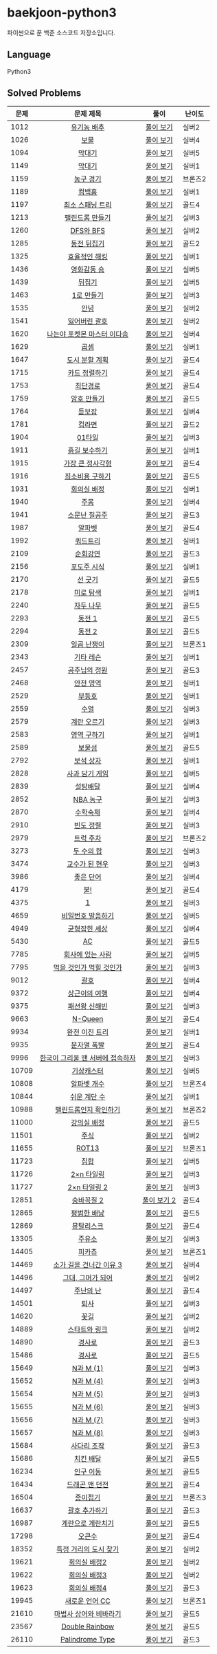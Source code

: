 # baekjoon-python3
파이썬으로 푼 백준 소스코드 저장소입니다.

## Language
Python3

## Solved Problems


| 문제    |                           문제 제목                            |                                                                                                         풀이                                                                                                          | 난이도  |
|-------|:----------------------------------------------------------:|:-------------------------------------------------------------------------------------------------------------------------------------------------------------------------------------------------------------------:|------|
| 1012  |       [유기농 배추](https://www.acmicpc.net/problem/1012)       |                                    [풀이 보기](https://github.com/Yiseull/baekjoon-python3/blob/master/%EC%8B%A4%EB%B2%84/1012_%EC%9C%A0%EA%B8%B0%EB%86%8D%20%EB%B0%B0%EC%B6%94.py)                                     | 실버2  |
| 1026  |         [보물](https://www.acmicpc.net/problem/1026)         |                                                   [풀이 보기](https://github.com/Yiseull/baekjoon-python3/blob/master/%EC%8B%A4%EB%B2%84/1026_%EB%B3%B4%EB%AC%BC.py)                                                    | 실버4  |
| 1094  |        [막대기](https://www.acmicpc.net/problem/1094)         |                                               [풀이 보기](https://github.com/Yiseull/baekjoon-python3/blob/master/%EC%8B%A4%EB%B2%84/1094_%EB%A7%89%EB%8C%80%EA%B8%B0.py)                                               | 실버5  |
| 1149  |        [막대기](https://www.acmicpc.net/problem/1149)         |                                               [풀이 보기](https://github.com/Yiseull/baekjoon-python3/blob/master/%EC%8B%A4%EB%B2%84/1149_RGB%EA%B1%B0%EB%A6%AC.py)                                               | 실버1  |
| 1159  |       [농구 경기](https://www.acmicpc.net/problem/1159)        |                                    [풀이 보기](https://github.com/Yiseull/baekjoon-python3/blob/master/%EB%B8%8C%EB%A1%A0%EC%A6%88/1159_%EB%86%8D%EA%B5%AC%20%EA%B2%BD%EA%B8%B0.py)                                     | 브론즈2 |
| 1189  |        [컴백홈](https://www.acmicpc.net/problem/1189)         |                                               [풀이 보기](https://github.com/Yiseull/baekjoon-python3/blob/master/%EC%8B%A4%EB%B2%84/1189_%EC%BB%B4%EB%B0%B1%ED%99%88.py)                                               | 실버1  |
| 1197  |     [최소 스패닝 트리](https://www.acmicpc.net/problem/1197)      |                                               [풀이 보기](https://github.com/Yiseull/baekjoon-python3/blob/master/%EA%B3%A8%EB%93%9C/1197_%EC%B5%9C%EC%86%8C%20%EC%8A%A4%ED%8C%A8%EB%8B%9D%20%ED%8A%B8%EB%A6%AC.py)                                               | 골드4  |
| 1213  |      [팰린드롬 만들기](https://www.acmicpc.net/problem/1213)      |                           [풀이 보기](https://github.com/Yiseull/baekjoon-python3/blob/master/%EC%8B%A4%EB%B2%84/1213_%ED%8C%B0%EB%A6%B0%EB%93%9C%EB%A1%AC%20%EB%A7%8C%EB%93%A4%EA%B8%B0.py)                            | 실버3  |
| 1260  |      [DFS와 BFS](https://www.acmicpc.net/problem/1260)      |                                                   [풀이 보기](https://github.com/Yiseull/baekjoon-python3/blob/master/%EC%8B%A4%EB%B2%84/1260_DFS%EC%99%80%20BFS.py)                                                    | 실버2  |
| 1285  |       [동전 뒤집기](https://www.acmicpc.net/problem/1285)       |                                    [풀이 보기](https://github.com/Yiseull/baekjoon-python3/blob/master/%EA%B3%A8%EB%93%9C/1285_%EB%8F%99%EC%A0%84%20%EB%92%A4%EC%A7%91%EA%B8%B0.py)                                     | 골드2  |                     
| 1325  |      [효율적인 해킹](https://www.acmicpc.net/problem/1325)       |                                [풀이 보기](https://github.com/Yiseull/baekjoon-python3/blob/master/%EC%8B%A4%EB%B2%84/1325_%ED%9A%A8%EC%9C%A8%EC%A0%81%EC%9D%B8%20%ED%95%B4%ED%82%B9.py)                                | 실버1  |
| 1436  |       [영화감동 숌](https://www.acmicpc.net/problem/1436)       |                                    [풀이 보기](https://github.com/Yiseull/baekjoon-python3/blob/master/%EC%8B%A4%EB%B2%84/1436_%EC%98%81%ED%99%94%EA%B0%90%EB%8F%85%20%EC%88%8C.py)                                     | 실버5  |
| 1439  |        [뒤집기](https://www.acmicpc.net/problem/1439)         |                                               [풀이 보기](https://github.com/Yiseull/baekjoon-python3/blob/master/%EC%8B%A4%EB%B2%84/1439_%EB%92%A4%EC%A7%91%EA%B8%B0.py)                                               | 실버5  |
| 1463  |       [1로 만들기](https://www.acmicpc.net/problem/1463)       |                                        [풀이 보기](https://github.com/Yiseull/baekjoon-python3/blob/master/%EC%8B%A4%EB%B2%84/1463_1%EB%A1%9C%20%EB%A7%8C%EB%93%A4%EA%B8%B0.py)                                         | 실버3  |
| 1535  |         [안녕](https://www.acmicpc.net/problem/1535)         |                                                   [풀이 보기](https://github.com/Yiseull/baekjoon-python3/blob/master/%EC%8B%A4%EB%B2%84/1535_%EC%95%88%EB%85%95.py)                                                    | 실버2  |
| 1541  |      [잃어버린 괄호](https://www.acmicpc.net/problem/1541)       |                                [풀이 보기](https://github.com/Yiseull/baekjoon-python3/blob/master/%EC%8B%A4%EB%B2%84/1541_%EC%9E%83%EC%96%B4%EB%B2%84%EB%A6%B0%20%EA%B4%84%ED%98%B8.py)                                | 실버2  |
| 1620  |  [나는야 포켓몬 마스터 이다솜](https://www.acmicpc.net/problem/1620)   |  [풀이 보기](https://github.com/Yiseull/baekjoon-python3/blob/master/%EC%8B%A4%EB%B2%84/1620_%EB%82%98%EB%8A%94%EC%95%BC%20%ED%8F%AC%EC%BC%93%EB%AA%AC%20%EB%A7%88%EC%8A%A4%ED%84%B0%20%EC%9D%B4%EB%8B%A4%EC%86%9C.py)  | 실버4  |       
| 1629  |         [곱셈](https://www.acmicpc.net/problem/1629)         |                                                   [풀이 보기](https://github.com/Yiseull/baekjoon-python3/blob/master/%EC%8B%A4%EB%B2%84/1629_%EA%B3%B1%EC%85%88.py)                                                    | 실버1  |
| 1647  |      [도시 분할 계획](https://www.acmicpc.net/problem/1647)      |                                                   [풀이 보기](https://github.com/Yiseull/baekjoon-python3/blob/master/%EA%B3%A8%EB%93%9C/1647_%EB%8F%84%EC%8B%9C%20%EB%B6%84%ED%95%A0%20%EA%B3%84%ED%9A%8D.py)                      | 골드4  |
| 1715  |      [카드 정렬하기](https://www.acmicpc.net/problem/1715)       |                                [풀이 보기](https://github.com/Yiseull/baekjoon-python3/blob/master/%EA%B3%A8%EB%93%9C/1715_%EC%B9%B4%EB%93%9C%20%EC%A0%95%EB%A0%AC%ED%95%98%EA%B8%B0.py)                                | 골드4  |                                       
| 1753  |        [최단경로](https://www.acmicpc.net/problem/1753)        |                                          [풀이 보기](https://github.com/Yiseull/baekjoon-python3/blob/master/%EA%B3%A8%EB%93%9C/1753_%EC%B5%9C%EB%8B%A8%EA%B2%BD%EB%A1%9C.py)                                           | 골드4  |                                    
| 1759  |       [암호 만들기](https://www.acmicpc.net/problem/1759)       |                                    [풀이 보기](https://github.com/Yiseull/baekjoon-python3/blob/master/%EA%B3%A8%EB%93%9C/1759_%EC%95%94%ED%98%B8%20%EB%A7%8C%EB%93%A4%EA%B8%B0.py)                                     | 골드5  |        
| 1764  |        [듣보잡](https://www.acmicpc.net/problem/1764)         |                                    [풀이 보기](https://github.com/Yiseull/baekjoon-python3/blob/master/%EC%8B%A4%EB%B2%84/1764_%EB%93%A3%EB%B3%B4%EC%9E%A1.py)                                     | 실버4  |        
| 1781  |        [컵라면](https://www.acmicpc.net/problem/1781)         |                                               [풀이 보기](https://github.com/Yiseull/baekjoon-python3/blob/master/%EA%B3%A8%EB%93%9C/1781_%EC%BB%B5%EB%9D%BC%EB%A9%B4.py)                                               | 골드2  |                                                      
| 1904  |        [01타일](https://www.acmicpc.net/problem/1904)        |                                               [풀이 보기](https://github.com/Yiseull/baekjoon-python3/blob/master/%EC%8B%A4%EB%B2%84/1904_01%ED%83%80%EC%9D%BC.py)                                               | 실버3  |                                                      
| 1911  |      [흙길 보수하기](https://www.acmicpc.net/problem/1911)       |                                [풀이 보기](https://github.com/Yiseull/baekjoon-python3/blob/master/%EC%8B%A4%EB%B2%84/1911_%ED%9D%99%EA%B8%B8%20%EB%B3%B4%EC%88%98%ED%95%98%EA%B8%B0.py)                                | 실버1  |                                    
| 1915  |     [가장 큰 정사각형](https://www.acmicpc.net/problem/1915)      |                                [풀이 보기](https://github.com/Yiseull/baekjoon-python3/blob/master/%EA%B3%A8%EB%93%9C/1915_%EA%B0%80%EC%9E%A5%20%ED%81%B0%20%EC%A0%95%EC%82%AC%EA%B0%81%ED%98%95.py)                                | 골드4  |                                    
| 1916  |      [최소비용 구하기](https://www.acmicpc.net/problem/1916)      |                           [풀이 보기](https://github.com/Yiseull/baekjoon-python3/blob/master/%EA%B3%A8%EB%93%9C/1916_%EC%B5%9C%EC%86%8C%EB%B9%84%EC%9A%A9%20%EA%B5%AC%ED%95%98%EA%B8%B0.py)                            | 골드5  |                                    
| 1931  |       [회의실 배정](https://www.acmicpc.net/problem/1931)       |                                    [풀이 보기](https://github.com/Yiseull/baekjoon-python3/blob/master/%EC%8B%A4%EB%B2%84/1931_%ED%9A%8C%EC%9D%98%EC%8B%A4%20%EB%B0%B0%EC%A0%95.py)                                     | 실버1  |                                                    
| 1940  |         [주몽](https://www.acmicpc.net/problem/1940)         |                                                   [풀이 보기](https://github.com/Yiseull/baekjoon-python3/blob/master/%EC%8B%A4%EB%B2%84/1940_%EC%A3%BC%EB%AA%BD.py)                                                    | 실버4  |                                                              
| 1941  |      [소문난 칠공주](https://www.acmicpc.net/problem/1941)       |                                [풀이 보기](https://github.com/Yiseull/baekjoon-python3/blob/master/%EA%B3%A8%EB%93%9C/1941_%EC%86%8C%EB%AC%B8%EB%82%9C%20%EC%B9%A0%EA%B3%B5%EC%A3%BC.py)                                | 골드3  |                                           
| 1987  |        [알파벳](https://www.acmicpc.net/problem/1987)         |                                               [풀이 보기](https://github.com/Yiseull/baekjoon-python3/blob/master/%EA%B3%A8%EB%93%9C/1987_%EC%95%8C%ED%8C%8C%EB%B2%B3.py)                                               | 골드4  |                                                         
| 1992  |        [쿼드트리](https://www.acmicpc.net/problem/1992)        |                                          [풀이 보기](https://github.com/Yiseull/baekjoon-python3/blob/master/%EC%8B%A4%EB%B2%84/1992_%EC%BF%BC%EB%93%9C%ED%8A%B8%EB%A6%AC.py)                                           | 실버1  |                                                       
| 2109  |        [순회강연](https://www.acmicpc.net/problem/2109)        |                                          [풀이 보기](https://github.com/Yiseull/baekjoon-python3/blob/master/%EA%B3%A8%EB%93%9C/2109_%EC%88%9C%ED%9A%8C%EA%B0%95%EC%97%B0.py)                                           | 골드3  |                                             
| 2156  |       [포도주 시식](https://www.acmicpc.net/problem/2156)       |                                          [풀이 보기](https://github.com/Yiseull/baekjoon-python3/blob/master/%EC%8B%A4%EB%B2%84/2156_%ED%8F%AC%EB%8F%84%EC%A3%BC%20%EC%8B%9C%EC%8B%9D.py)                                           | 실버1  |                                             
| 2170  |        [선 긋기](https://www.acmicpc.net/problem/2170)        |                                          [풀이 보기](https://github.com/Yiseull/baekjoon-python3/blob/master/%EA%B3%A8%EB%93%9C/2170_%EC%84%A0%20%EA%B8%8B%EA%B8%B0.py)                                           | 골드5  |                                             
| 2178  |       [미로 탐색](https://www.acmicpc.net/problem/2178)        |                                         [풀이 보기](https://github.com/Yiseull/baekjoon-python3/blob/master/%EC%8B%A4%EB%B2%84/2178_%EB%AF%B8%EB%A1%9C%20%ED%83%90%EC%83%89.py)                                         | 실버1  |                                                 
| 2240  |       [자두 나무](https://www.acmicpc.net/problem/2240)        |                                         [풀이 보기](https://github.com/Yiseull/baekjoon-python3/blob/master/%EA%B3%A8%EB%93%9C/2240_%EC%9E%90%EB%91%90%EB%82%98%EB%AC%B4.py)                                         | 골드5  |                                                 
| 2293  |        [동전 1](https://www.acmicpc.net/problem/2293)        |                                                 [풀이 보기](https://github.com/Yiseull/baekjoon-python3/blob/master/%EA%B3%A8%EB%93%9C/2293_%EB%8F%99%EC%A0%84%201.py)                                                  | 골드5  |                                                           
| 2294  |        [동전 2](https://www.acmicpc.net/problem/2294)        |                                                 [풀이 보기](https://github.com/Yiseull/baekjoon-python3/blob/master/%EA%B3%A8%EB%93%9C/2294_%EB%8F%99%EC%A0%84%202.py)                                                  | 골드5  |                                                        
| 2309  |       [일곱 난쟁이](https://www.acmicpc.net/problem/2309)       |                                [풀이 보기](https://github.com/Yiseull/baekjoon-python3/blob/master/%EB%B8%8C%EB%A1%A0%EC%A6%88/2309_%EC%9D%BC%EA%B3%B1%20%EB%82%9C%EC%9F%81%EC%9D%B4.py)                                | 브론즈1 |                                               
| 2343  |       [기타 레슨](https://www.acmicpc.net/problem/2343)        |                                         [풀이 보기](https://github.com/Yiseull/baekjoon-python3/blob/master/%EC%8B%A4%EB%B2%84/2343_%EA%B8%B0%ED%83%80%20%EB%A0%88%EC%8A%A8.py)                                         | 실버1  |                                                 
| 2457  |      [공주님의 정원](https://www.acmicpc.net/problem/2457)       |                                         [풀이 보기](https://github.com/Yiseull/baekjoon-python3/blob/master/%EA%B3%A8%EB%93%9C/2457_%EA%B3%B5%EC%A3%BC%EB%8B%98%EC%9D%98%20%EC%A0%95%EC%9B%90.py)                   | 골드3  |                                                 
| 2468  |       [안전 영역](https://www.acmicpc.net/problem/2468)        |                                         [풀이 보기](https://github.com/Yiseull/baekjoon-python3/blob/master/%EC%8B%A4%EB%B2%84/2468_%EC%95%88%EC%A0%84%20%EC%98%81%EC%97%AD.py)                                         | 실버1  |                                                
| 2529  |        [부등호](https://www.acmicpc.net/problem/2529)         |                                               [풀이 보기](https://github.com/Yiseull/baekjoon-python3/blob/master/%EC%8B%A4%EB%B2%84/2529_%EB%B6%80%EB%93%B1%ED%98%B8.py)                                               | 실버1  |                                       
| 2559  |         [수열](https://www.acmicpc.net/problem/2559)         |                                                   [풀이 보기](https://github.com/Yiseull/baekjoon-python3/blob/master/%EC%8B%A4%EB%B2%84/2559_%EC%88%98%EC%97%B4.py)                                                    | 실버3  |                                                         
| 2579  |       [계란 오르기](https://www.acmicpc.net/problem/2579)       |                                                   [풀이 보기](https://github.com/Yiseull/baekjoon-python3/blob/master/%EC%8B%A4%EB%B2%84/2579_%EA%B3%84%EB%9E%80%20%EC%98%A4%EB%A5%B4%EA%B8%B0.py)                     | 실버3  |                                                         
| 2583  |       [영역 구하기](https://www.acmicpc.net/problem/2583)       |                                    [풀이 보기](https://github.com/Yiseull/baekjoon-python3/blob/master/%EC%8B%A4%EB%B2%84/2583_%EC%98%81%EC%97%AD%20%EA%B5%AC%ED%95%98%EA%B8%B0.py)                                     | 실버1  |                                 
| 2589  |        [보물섬](https://www.acmicpc.net/problem/2589)         |                                               [풀이 보기](https://github.com/Yiseull/baekjoon-python3/blob/master/%EA%B3%A8%EB%93%9C/2589_%EB%B3%B4%EB%AC%BC%EC%84%AC.py)                                               | 골드5  |                                                    
| 2792  |       [보석 상자](https://www.acmicpc.net/problem/2792)        |                                         [풀이 보기](https://github.com/Yiseull/baekjoon-python3/blob/master/%EC%8B%A4%EB%B2%84/2792_%EB%B3%B4%EC%84%9D%20%EC%83%81%EC%9E%90.py)                                         | 실버1  |                                          
| 2828  |      [사과 담기 게임](https://www.acmicpc.net/problem/2828)      |                              [풀이 보기](https://github.com/Yiseull/baekjoon-python3/blob/master/%EC%8B%A4%EB%B2%84/2828_%EC%82%AC%EA%B3%BC%20%EB%8B%B4%EA%B8%B0%20%EA%B2%8C%EC%9E%84.py)                               | 실버5  |                                    
| 2839  |        [설탕배달](https://www.acmicpc.net/problem/2839)        |                                         [풀이 보기](https://github.com/Yiseull/baekjoon-python3/blob/master/%EC%8B%A4%EB%B2%84/2839_%EC%84%A4%ED%83%95%20%EB%B0%B0%EB%8B%AC.py)                                         | 실버4  |                                         
| 2852  |       [NBA 농구](https://www.acmicpc.net/problem/2852)       |                                                          [풀이 보기](https://github.com/Yiseull/baekjoon-python3/blob/master/%EC%8B%A4%EB%B2%84/2852_NBA%20%EB%86%8D%EA%B5%AC.py)                                           | 실버3  |                                                      
| 2870  |        [수학숙제](https://www.acmicpc.net/problem/2870)        |                                                    [풀이 보기](https://github.com/Yiseull/baekjoon-python3/blob/master/%EC%8B%A4%EB%B2%84/2870_%EC%88%98%ED%95%99%EC%88%99%EC%A0%9C.py)                                            | 실버4  |                                                  
| 2910  |       [빈도 정렬](https://www.acmicpc.net/problem/2910)        |                                                  [풀이 보기](https://github.com/Yiseull/baekjoon-python3/blob/master/%EC%8B%A4%EB%B2%84/2910_%EB%B9%88%EB%8F%84%20%EC%A0%95%EB%A0%AC.py)                                        | 실버3  |                                                
| 2979  |       [트럭 주차](https://www.acmicpc.net/problem/2979)        |                                    [풀이 보기](https://github.com/Yiseull/baekjoon-python3/blob/master/%EB%B8%8C%EB%A1%A0%EC%A6%88/2979_%ED%8A%B8%EB%9F%AD%20%EC%A3%BC%EC%B0%A8.py)                                     | 브론즈2 |                                              
| 3273  |       [두 수의 합](https://www.acmicpc.net/problem/3273)       |                                                 [풀이 보기](https://github.com/Yiseull/baekjoon-python3/blob/master/%EC%8B%A4%EB%B2%84/3273_%EB%91%90%20%EC%88%98%EC%9D%98%20%ED%95%A9.py)                                                 | 실버3  |                                           
| 3474  |      [교수가 된 현우](https://www.acmicpc.net/problem/3474)      |                                        [풀이 보기](https://github.com/Yiseull/baekjoon-python3/blob/master/%EC%8B%A4%EB%B2%84/3474_%EA%B5%90%EC%88%98%EA%B0%80%20%EB%90%9C%20%ED%98%84%EC%9A%B0.py)                                        | 실버3  |                                      
| 3986  |       [좋은 단어](https://www.acmicpc.net/problem/3986)        |                                                  [풀이 보기](https://github.com/Yiseull/baekjoon-python3/blob/master/%EC%8B%A4%EB%B2%84/3986_%EC%A2%8B%EC%9D%80%20%EB%8B%A8%EC%96%B4.py)                                                   | 실버4  |                                            
| 4179  |         [불!](https://www.acmicpc.net/problem/4179)         |                                                       [풀이 보기](https://github.com/Yiseull/baekjoon-python3/blob/master/%EA%B3%A8%EB%93%9C/4179_%EB%B6%88!.py)                                                        | 골드4  |                                                 
| 4375  |         [1](https://www.acmicpc.net/problem/4375)          |                                                                     [풀이 보기](https://github.com/Yiseull/baekjoon-python3/blob/master/%EC%8B%A4%EB%B2%84/4375_1.py)                                                                      | 실버3  |                                                 
| 4659  |     [비밀번호 발음하기](https://www.acmicpc.net/problem/4659)      |                                [풀이 보기](https://github.com/Yiseull/baekjoon-python3/blob/master/%EC%8B%A4%EB%B2%84/4659_%EB%B9%84%EB%B0%80%EB%B2%88%ED%98%B8%20%EB%B0%9C%EC%9D%8C%ED%95%98%EA%B8%B0.py)                                 | 실버5  |                              
| 4949  |      [균형잡힌 세상](https://www.acmicpc.net/problem/4949)       |                                         [풀이 보기](https://github.com/Yiseull/baekjoon-python3/blob/master/%EC%8B%A4%EB%B2%84/4949_%EA%B7%A0%ED%98%95%EC%9E%A1%ED%9E%8C%20%EC%84%B8%EC%83%81.py)                                          | 실버4  |                               
| 5430  |         [AC](https://www.acmicpc.net/problem/5430)         |                                                           [풀이 보기](https://github.com/Yiseull/baekjoon-python3/blob/master/%EA%B3%A8%EB%93%9C/5430_AC.py)                                                            | 골드5  |                                                             
| 7785  |     [회사에 있는 사람](https://www.acmicpc.net/problem/7785)      |                                                           [풀이 보기](https://github.com/Yiseull/baekjoon-python3/blob/master/%EC%8B%A4%EB%B2%84/7785_%ED%9A%8C%EC%82%AC%EC%97%90%20%EC%9E%88%EB%8A%94%20%EC%82%AC%EB%9E%8C.py)                                           | 실버5  |                                                             
| 7795  |   [먹을 것인가 먹힐 것인가](https://www.acmicpc.net/problem/7795)    |                    [풀이 보기](https://github.com/Yiseull/baekjoon-python3/blob/master/%EC%8B%A4%EB%B2%84/7795_%EB%A8%B9%EC%9D%84%20%EA%B2%83%EC%9D%B8%EA%B0%80%20%EB%A8%B9%ED%9E%90%20%EA%B2%83%EC%9D%B8%EA%B0%80.py)                     | 실버3  |                  
| 9012  |         [괄호](https://www.acmicpc.net/problem/9012)         |                                                             [풀이 보기](https://github.com/Yiseull/baekjoon-python3/blob/master/%EC%8B%A4%EB%B2%84/9012_%EA%B4%84%ED%98%B8.py)                                                             | 실버4  |                                            
| 9372  |      [상근이의 여행](https://www.acmicpc.net/problem/9372)       |                                                             [풀이 보기](https://github.com/Yiseull/baekjoon-python3/blob/master/%EC%8B%A4%EB%B2%84/9372_%EC%83%81%EA%B7%BC%EC%9D%B4%EC%9D%98%20%EC%97%AC%ED%96%89.py)                                                             | 실버4  |                                            
| 9375  |      [패션왕 신해빈](https://www.acmicpc.net/problem/9375)       |                                         [풀이 보기](https://github.com/Yiseull/baekjoon-python3/blob/master/%EC%8B%A4%EB%B2%84/9375_%ED%8C%A8%EC%85%98%EC%99%95%20%EC%8B%A0%ED%95%B4%EB%B9%88.py)                                          | 실버3  |        
| 9663  |      [N-Queen](https://www.acmicpc.net/problem/9663)       |                                                         [풀이 보기](https://github.com/Yiseull/baekjoon-python3/blob/master/%EA%B3%A8%EB%93%9C/9663_N-Queen.py)                                                         | 골드4  |                   
| 9934  |      [완전 이진 트리](https://www.acmicpc.net/problem/9934)      |                                        [풀이 보기](https://github.com/Yiseull/baekjoon-python3/blob/master/%EC%8B%A4%EB%B2%84/9934_%EC%99%84%EC%A0%84%20%EC%9D%B4%EC%A7%84%20%ED%8A%B8%EB%A6%AC.py)                                        | 실버1  |                  
| 9935  |       [문자열 폭발](https://www.acmicpc.net/problem/9935)       |                                    [풀이 보기](https://github.com/Yiseull/baekjoon-python3/blob/master/%EA%B3%A8%EB%93%9C/9935_%EB%AC%B8%EC%9E%90%EC%97%B4%20%ED%8F%AD%EB%B0%9C.py)                                     | 골드4  |           
| 9996  | [한국이 그리울 땐 서버에 접속하자](https://www.acmicpc.net/problem/9996) | [풀이 보기](https://github.com/Yiseull/baekjoon-python3/blob/master/%EC%8B%A4%EB%B2%84/9996_%ED%95%9C%EA%B5%AD%EC%9D%B4%20%EA%B7%B8%EB%A6%AC%EC%9A%B8%20%EB%95%90%20%EC%84%9C%EB%B2%84%EC%97%90%20%EC%A0%91%EC%86%8D%ED%95%98%EC%9E%90.py) | 실버3  |
| 10709 |       [기상캐스터](https://www.acmicpc.net/problem/10709)       |                                     [풀이 보기](https://github.com/Yiseull/baekjoon-python3/blob/master/%EC%8B%A4%EB%B2%84/10709_%EA%B8%B0%EC%83%81%EC%BA%90%EC%8A%A4%ED%84%B0.py)                                      | 실버5  |                 
| 10808 |      [알파벳 개수](https://www.acmicpc.net/problem/10808)       |                               [풀이 보기](https://github.com/Yiseull/baekjoon-python3/blob/master/%EB%B8%8C%EB%A1%A0%EC%A6%88/10808_%EC%95%8C%ED%8C%8C%EB%B2%B3%20%EA%B0%9C%EC%88%98.py)                                | 브론즈4 |                 
| 10844 |      [쉬운 계단 수](https://www.acmicpc.net/problem/10844)      |                               [풀이 보기](https://github.com/Yiseull/baekjoon-python3/blob/master/%EC%8B%A4%EB%B2%84/10844_%EC%89%AC%EC%9A%B4%20%EA%B3%84%EB%8B%A8%20%EC%88%98.py)                                | 실버1  |                 
| 10988 |    [팰린드롬인지 확인하기](https://www.acmicpc.net/problem/10988)    |         [풀이 보기](https://github.com/Yiseull/baekjoon-python3/blob/master/%EB%B8%8C%EB%A1%A0%EC%A6%88/10988_%ED%8C%B0%EB%A6%B0%EB%93%9C%EB%A1%AC%EC%9D%B8%EC%A7%80%20%ED%99%95%EC%9D%B8%ED%95%98%EA%B8%B0.py)         | 브론즈2 |                   
| 11000 |      [강의실 배정](https://www.acmicpc.net/problem/11000)       |         [풀이 보기](https://github.com/Yiseull/baekjoon-python3/blob/master/%EA%B3%A8%EB%93%9C/11000_%EA%B0%95%EC%9D%98%EC%8B%A4%20%EB%B0%B0%EC%A0%95.py)         | 골드5  |                   
| 11501 |        [주식](https://www.acmicpc.net/problem/11501)         |         [풀이 보기](https://github.com/Yiseull/baekjoon-python3/blob/master/%EC%8B%A4%EB%B2%84/11501_%EC%A3%BC%EC%8B%9D.py)         | 실버2  |                   
| 11655 |       [ROT13](https://www.acmicpc.net/problem/11655)       |                                                [풀이 보기](https://github.com/Yiseull/baekjoon-python3/blob/master/%EB%B8%8C%EB%A1%A0%EC%A6%88/11655%EB%B2%88_ROT13.py)                                                 | 브론즈1 |                    
| 11723 |        [집합](https://www.acmicpc.net/problem/11723)         |                                                   [풀이 보기](https://github.com/Yiseull/baekjoon-python3/blob/master/%EC%8B%A4%EB%B2%84/11723_%EC%A7%91%ED%95%A9.py)                                                   | 실버5  |                   
| 11726 |      [2×n 타일링](https://www.acmicpc.net/problem/11726)      |                                                   [풀이 보기](https://github.com/Yiseull/baekjoon-python3/blob/674e686c9a27ff8f6192cdd99f45fa4e13dfd98c/%EC%8B%A4%EB%B2%84/11726_2xn%20%ED%83%80%EC%9D%BC%EB%A7%81.py)                                                   | 실버3  |                   
| 11727 |     [2×n 타일링 2](https://www.acmicpc.net/problem/11727)     |                                                   [풀이 보기](https://github.com/Yiseull/baekjoon-python3/blob/674e686c9a27ff8f6192cdd99f45fa4e13dfd98c/%EC%8B%A4%EB%B2%84/11726_2xn%20%ED%83%80%EC%9D%BC%EB%A7%81.py)                                                   | 실버3  |                   
| 12851 |      [숨바꼭질 2](https://www.acmicpc.net/problem/12851)       |                                       [풀이 보기 2](https://github.com/Yiseull/baekjoon-python3/blob/master/%EA%B3%A8%EB%93%9C/12851_%EC%88%A8%EB%B0%94%EA%BC%AD%EC%A7%88%202.py)                                       | 골드4  |               
| 12865 |      [평범한 배낭](https://www.acmicpc.net/problem/12865)       |                                    [풀이 보기](https://github.com/Yiseull/baekjoon-python3/blob/master/%EA%B3%A8%EB%93%9C/12865_%ED%8F%89%EB%B2%94%ED%95%9C%20%EB%B0%B0%EB%82%AD.py)                                    | 골드5  |             
| 12869 |       [뮤탈리스크](https://www.acmicpc.net/problem/12869)       |                                     [풀이 보기](https://github.com/Yiseull/baekjoon-python3/blob/master/%EA%B3%A8%EB%93%9C/12869_%EB%AE%A4%ED%83%88%EB%A6%AC%EC%8A%A4%ED%81%AC.py)                                      | 골드4  |           
| 13305 |        [주유소](https://www.acmicpc.net/problem/13305)        |                                     [풀이 보기](https://github.com/Yiseull/baekjoon-python3/blob/master/%EC%8B%A4%EB%B2%84/13305_%EC%A3%BC%EC%9C%A0%EC%86%8C.py)                                      | 실버3  |           
| 14405 |        [피카츄](https://www.acmicpc.net/problem/14405)        |                                          [풀이 보기](https://github.com/Yiseull/baekjoon-python3/blob/master/%EB%B8%8C%EB%A1%A0%EC%A6%88/14405_%ED%94%BC%EC%B9%B4%EC%B8%84.py)                                          | 브론즈1 |        
| 14469 |  [소가 길을 건너간 이유 3](https://www.acmicpc.net/problem/14469)   |             [풀이 보기](https://github.com/Yiseull/baekjoon-python3/blob/master/%EC%8B%A4%EB%B2%84/14469_%EC%86%8C%EA%B0%80%20%EA%B8%B8%EC%9D%84%20%EA%B1%B4%EB%84%88%EA%B0%84%20%EC%9D%B4%EC%9C%A0%203.py)             | 실버4  |            
| 14496 |    [그대, 그머가 되어](https://www.acmicpc.net/problem/14496)     |                        [풀이 보기](https://github.com/Yiseull/baekjoon-python3/blob/master/%EC%8B%A4%EB%B2%84/14496_%EA%B7%B8%EB%8C%80%2C%20%EA%B7%B8%EB%A8%B8%EA%B0%80%20%EB%90%98%EC%96%B4.py)                        | 실버2  |                
| 14497 |       [주난의 난](https://www.acmicpc.net/problem/14497)       |                                        [풀이 보기](https://github.com/Yiseull/baekjoon-python3/blob/master/%EA%B3%A8%EB%93%9C/14497_%EC%A3%BC%EB%82%9C%EC%9D%98%20%EB%82%9C.py)                                         | 골드4  |               
| 14501 |        [퇴사](https://www.acmicpc.net/problem/14501)         |                                        [풀이 보기](https://github.com/Yiseull/baekjoon-python3/blob/master/%EC%8B%A4%EB%B2%84/14501_%ED%87%B4%EC%82%AC.py)                                         | 실버3  |               
| 14620 |        [꽃길](https://www.acmicpc.net/problem/14620)         |                                                   [풀이 보기](https://github.com/Yiseull/baekjoon-python3/blob/master/%EC%8B%A4%EB%B2%84/14620_%EA%BD%83%EA%B8%B8.py)                                                   | 실버2  |             
| 14889 |      [스타트와 링크](https://www.acmicpc.net/problem/14889)      |                               [풀이 보기](https://github.com/Yiseull/baekjoon-python3/blob/master/%EC%8B%A4%EB%B2%84/14889_%EC%8A%A4%ED%83%80%ED%8A%B8%EC%99%80%20%EB%A7%81%ED%81%AC.py)                                | 실버2  |              
| 14890 |        [경사로](https://www.acmicpc.net/problem/14890)        |                                              [풀이 보기](https://github.com/Yiseull/baekjoon-python3/blob/master/%EA%B3%A8%EB%93%9C/14890_%EA%B2%BD%EC%82%AC%EB%A1%9C.py)                                               | 골드3  |               
| 15486 |        [경사로](https://www.acmicpc.net/problem/15486)        |                                              [풀이 보기](https://github.com/Yiseull/baekjoon-python3/blob/master/%EA%B3%A8%EB%93%9C/15486_%ED%87%B4%EC%82%AC%202.py)                                               | 골드5  |               
| 15649 |     [N과 M (1)](https://www.acmicpc.net/problem/15649)      |                                                  [풀이 보기](https://github.com/Yiseull/baekjoon-python3/blob/master/%EC%8B%A4%EB%B2%84/15649_N%EA%B3%BC%20M%20(1).py)                                                  | 실버3  |               
| 15652 |     [N과 M (4)](https://www.acmicpc.net/problem/15652)      |                                                  [풀이 보기](https://github.com/Yiseull/baekjoon-python3/blob/master/%EC%8B%A4%EB%B2%84/15652_N%EA%B3%BC%20M%20(4).py)                                                  | 실버3  |              
| 15654 |     [N과 M (5)](https://www.acmicpc.net/problem/15654)      |                                                  [풀이 보기](https://github.com/Yiseull/baekjoon-python3/blob/master/%EC%8B%A4%EB%B2%84/15654_N%EA%B3%BC%20M%20(5).py)                                                  | 실버3  |               
| 15655 |     [N과 M (6)](https://www.acmicpc.net/problem/15655)      |                                                  [풀이 보기](https://github.com/Yiseull/baekjoon-python3/blob/master/%EC%8B%A4%EB%B2%84/15655_N%EA%B3%BC%20M%20(6).py)                                                  | 실버3  |               
| 15656 |     [N과 M (7)](https://www.acmicpc.net/problem/15656)      |                                                  [풀이 보기](https://github.com/Yiseull/baekjoon-python3/blob/master/%EC%8B%A4%EB%B2%84/15656_N%EA%B3%BC%20M%20(7).py)                                                  | 실버3  |              
| 15657 |     [N과 M (8)](https://www.acmicpc.net/problem/15657)      |                                                  [풀이 보기](https://github.com/Yiseull/baekjoon-python3/blob/master/%EC%8B%A4%EB%B2%84/15657_N%EA%B3%BC%20M%20(8).py)                                                  | 실버3  |              
| 15684 |      [사다리 조작](https://www.acmicpc.net/problem/15684)       |                                    [풀이 보기](https://github.com/Yiseull/baekjoon-python3/blob/master/%EA%B3%A8%EB%93%9C/15684_%EC%82%AC%EB%8B%A4%EB%A6%AC%20%EC%A1%B0%EC%9E%91.py)                                    | 골드3  |                 
| 15686 |       [치킨 배달](https://www.acmicpc.net/problem/15686)       |                                        [풀이 보기](https://github.com/Yiseull/baekjoon-python3/blob/master/%EA%B3%A8%EB%93%9C/15686_%EC%B9%98%ED%82%A8%20%EB%B0%B0%EB%8B%AC.py)                                         | 골드5  |             
| 16234 |       [인구 이동](https://www.acmicpc.net/problem/16234)       |                                        [풀이 보기](https://github.com/Yiseull/baekjoon-python3/blob/master/%EA%B3%A8%EB%93%9C/16234_%EC%9D%B8%EA%B5%AC%20%EC%9D%B4%EB%8F%99.py)                                         | 골드5  |          
| 16434 |     [드래곤 앤 던전](https://www.acmicpc.net/problem/16434)      |                              [풀이 보기](https://github.com/Yiseull/baekjoon-python3/blob/master/%EA%B3%A8%EB%93%9C/16434_%EB%93%9C%EB%9E%98%EA%B3%A4%20%EC%95%A4%20%EB%8D%98%EC%A0%84.py)                              | 골드4  |         
| 16504 |       [종이접기](https://www.acmicpc.net/problem/16504)        |                              [풀이 보기](https://github.com/Yiseull/baekjoon-python3/blob/master/%EB%B8%8C%EB%A1%A0%EC%A6%88/16504_%EC%A2%85%EC%9D%B4%EC%A0%91%EA%B8%B0.py)                              | 브론즈3 |         
| 16637 |      [괄호 추가하기](https://www.acmicpc.net/problem/16637)      |                               [풀이 보기](https://github.com/Yiseull/baekjoon-python3/blob/master/%EA%B3%A8%EB%93%9C/16637_%EA%B4%84%ED%98%B8%20%EC%B6%94%EA%B0%80%ED%95%98%EA%B8%B0.py)                                | 골드3  |     
| 16987 |     [계란으로 계란치기](https://www.acmicpc.net/problem/16987)     |                      [풀이 보기](https://github.com/Yiseull/baekjoon-python3/blob/master/%EA%B3%A8%EB%93%9C/16987_%EA%B3%84%EB%9E%80%EC%9C%BC%EB%A1%9C%20%EA%B3%84%EB%9E%80%EC%B9%98%EA%B8%B0.py)                       | 골드5  |                         
| 17298 |        [오큰수](https://www.acmicpc.net/problem/17298)        |                                              [풀이 보기](https://github.com/Yiseull/baekjoon-python3/blob/master/%EA%B3%A8%EB%93%9C/17298_%EC%98%A4%ED%81%B0%EC%88%98.py)                                               | 골드4  |                  
| 18352 |   [특정 거리의 도시 찾기](https://www.acmicpc.net/problem/18352)    |               [풀이 보기](https://github.com/Yiseull/baekjoon-python3/blob/master/%EC%8B%A4%EB%B2%84/18352_%ED%8A%B9%EC%A0%95%20%EA%B1%B0%EB%A6%AC%EC%9D%98%20%EB%8F%84%EC%8B%9C%20%EC%B0%BE%EA%B8%B0.py)               | 실버2  |                    
| 19621 |      [회의실 배정2](https://www.acmicpc.net/problem/19621)      |                                   [풀이 보기](https://github.com/Yiseull/baekjoon-python3/blob/master/%EC%8B%A4%EB%B2%84/19621_%ED%9A%8C%EC%9D%98%EC%8B%A4%20%EB%B0%B0%EC%A0%952.py)                                    | 실버2  |                  
| 19622 |      [회의실 배정3](https://www.acmicpc.net/problem/19622)      |                                   [풀이 보기](https://github.com/Yiseull/baekjoon-python3/blob/master/%EC%8B%A4%EB%B2%84/19622_%ED%9A%8C%EC%9D%98%EC%8B%A4%20%EB%B0%B0%EC%A0%953.py)                                    | 실버2  |                  
| 19623 |      [회의실 배정4](https://www.acmicpc.net/problem/19623)      |                                   [풀이 보기](https://github.com/Yiseull/baekjoon-python3/blob/master/%EA%B3%A8%EB%93%9C/19623_%ED%9A%8C%EC%9D%98%EC%8B%A4%20%EB%B0%B0%EC%A0%95%204.py)                                    | 골드3  |                  
| 19945 |     [새로운 언어 CC](https://www.acmicpc.net/problem/19945)     |                             [풀이 보기](https://github.com/Yiseull/baekjoon-python3/blob/master/%EB%B8%8C%EB%A1%A0%EC%A6%88/19945_%EC%83%88%EB%A1%9C%EC%9A%B4%20%EC%96%B8%EC%96%B4%20CC.py)                             | 브론즈1 |                  
| 21610 |   [마법사 상어와 비바라기](https://www.acmicpc.net/problem/21610)    |                             [풀이 보기](https://github.com/Yiseull/baekjoon-python3/blob/master/%EA%B3%A8%EB%93%9C/21610_%EB%A7%88%EB%B2%95%EC%82%AC%20%EC%83%81%EC%96%B4%EC%99%80%20%EB%B9%84%EB%B0%94%EB%9D%BC%EA%B8%B0.py)                             | 골드5  |                  
| 23567 |  [Double Rainbow](https://www.acmicpc.net/problem/23567)   |                                                    [풀이 보기](https://github.com/Yiseull/baekjoon-python3/blob/master/%EA%B3%A8%EB%93%9C/23567_Double%20Rainbow.py)                                                    | 골드5  |               
| 26110 |  [Palindrome Type](https://www.acmicpc.net/problem/26110)  |                                                   [풀이 보기](https://github.com/Yiseull/baekjoon-python3/blob/master/%EA%B3%A8%EB%93%9C/26110_Palindrome%20Type.py)                                                    | 골드3  |                                                   
